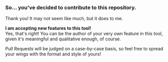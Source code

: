 ### So... you've decided to contribute to this repository.
Thank you! It may not seem like much, but it does to me.

**I am accepting new features to this tool!**<br>
Yes, that's right! You can be the author of your very own feature in this tool, given it's meaningful and qualitative enough, of course.

Pull Requests will be judged on a case-by-case basis, so feel free to spread your wings with the format and style of yours!
